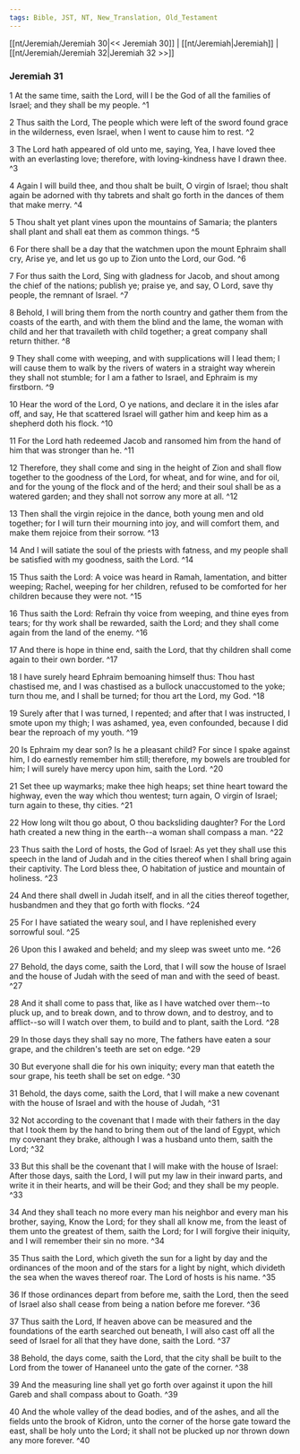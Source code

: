 ```yaml
---
tags: Bible, JST, NT, New_Translation, Old_Testament
---
```


[[nt/Jeremiah/Jeremiah 30|<< Jeremiah 30]] | [[nt/Jeremiah|Jeremiah]] | [[nt/Jeremiah/Jeremiah 32|Jeremiah 32 >>]]

### Jeremiah 31

1 At the same time, saith the Lord, will I be the God of all the families of Israel; and they shall be my people.  ^1

2 Thus saith the Lord, The people which were left of the sword found grace in the wilderness, even Israel, when I went to cause him to rest.  ^2

3 The Lord hath appeared of old unto me, saying, Yea, I have loved thee with an everlasting love; therefore, with loving-kindness have I drawn thee.  ^3

4 Again I will build thee, and thou shalt be built, O virgin of Israel; thou shalt again be adorned with thy tabrets and shalt go forth in the dances of them that make merry.  ^4

5 Thou shalt yet plant vines upon the mountains of Samaria; the planters shall plant and shall eat them as common things.  ^5

6 For there shall be a day that the watchmen upon the mount Ephraim shall cry, Arise ye, and let us go up to Zion unto the Lord, our God.  ^6

7 For thus saith the Lord, Sing with gladness for Jacob, and shout among the chief of the nations; publish ye; praise ye, and say, O Lord, save thy people, the remnant of Israel.  ^7

8 Behold, I will bring them from the north country and gather them from the coasts of the earth, and with them the blind and the lame, the woman with child and her that travaileth with child together; a great company shall return thither.  ^8

9 They shall come with weeping, and with supplications will I lead them; I will cause them to walk by the rivers of waters in a straight way wherein they shall not stumble; for I am a father to Israel, and Ephraim is my firstborn.  ^9

10 Hear the word of the Lord, O ye nations, and declare it in the isles afar off, and say, He that scattered Israel will gather him and keep him as a shepherd doth his flock.  ^10

11 For the Lord hath redeemed Jacob and ransomed him from the hand of him that was stronger than he.  ^11

12 Therefore, they shall come and sing in the height of Zion and shall flow together to the goodness of the Lord, for wheat, and for wine, and for oil, and for the young of the flock and of the herd; and their soul shall be as a watered garden; and they shall not sorrow any more at all.  ^12

13 Then shall the virgin rejoice in the dance, both young men and old together; for I will turn their mourning into joy, and will comfort them, and make them rejoice from their sorrow.  ^13

14 And I will satiate the soul of the priests with fatness, and my people shall be satisfied with my goodness, saith the Lord.  ^14

15 Thus saith the Lord: A voice was heard in Ramah, lamentation, and bitter weeping; Rachel, weeping for her children, refused to be comforted for her children because they were not.  ^15

16 Thus saith the Lord: Refrain thy voice from weeping, and thine eyes from tears; for thy work shall be rewarded, saith the Lord; and they shall come again from the land of the enemy.  ^16

17 And there is hope in thine end, saith the Lord, that thy children shall come again to their own border.  ^17

18 I have surely heard Ephraim bemoaning himself thus: Thou hast chastised me, and I was chastised as a bullock unaccustomed to the yoke; turn thou me, and I shall be turned; for thou art the Lord, my God.  ^18

19 Surely after that I was turned, I repented; and after that I was instructed, I smote upon my thigh; I was ashamed, yea, even confounded, because I did bear the reproach of my youth.  ^19

20 Is Ephraim my dear son? Is he a pleasant child? For since I spake against him, I do earnestly remember him still; therefore, my bowels are troubled for him; I will surely have mercy upon him, saith the Lord.  ^20

21 Set thee up waymarks; make thee high heaps; set thine heart toward the highway, even the way which thou wentest; turn again, O virgin of Israel; turn again to these, thy cities.  ^21

22 How long wilt thou go about, O thou backsliding daughter? For the Lord hath created a new thing in the earth\--a woman shall compass a man.  ^22

23 Thus saith the Lord of hosts, the God of Israel: As yet they shall use this speech in the land of Judah and in the cities thereof when I shall bring again their captivity. The Lord bless thee, O habitation of justice and mountain of holiness.  ^23

24 And there shall dwell in Judah itself, and in all the cities thereof together, husbandmen and they that go forth with flocks.  ^24

25 For I have satiated the weary soul, and I have replenished every sorrowful soul.  ^25

26 Upon this I awaked and beheld; and my sleep was sweet unto me.  ^26

27 Behold, the days come, saith the Lord, that I will sow the house of Israel and the house of Judah with the seed of man and with the seed of beast.  ^27

28 And it shall come to pass that, like as I have watched over them\--to pluck up, and to break down, and to throw down, and to destroy, and to afflict\--so will I watch over them, to build and to plant, saith the Lord.  ^28

29 In those days they shall say no more, The fathers have eaten a sour grape, and the children\'s teeth are set on edge.  ^29

30 But everyone shall die for his own iniquity; every man that eateth the sour grape, his teeth shall be set on edge.  ^30

31 Behold, the days come, saith the Lord, that I will make a new covenant with the house of Israel and with the house of Judah,  ^31

32 Not according to the covenant that I made with their fathers in the day that I took them by the hand to bring them out of the land of Egypt, which my covenant they brake, although I was a husband unto them, saith the Lord;  ^32

33 But this shall be the covenant that I will make with the house of Israel: After those days, saith the Lord, I will put my law in their inward parts, and write it in their hearts, and will be their God; and they shall be my people.  ^33

34 And they shall teach no more every man his neighbor and every man his brother, saying, Know the Lord; for they shall all know me, from the least of them unto the greatest of them, saith the Lord; for I will forgive their iniquity, and I will remember their sin no more.  ^34

35 Thus saith the Lord, which giveth the sun for a light by day and the ordinances of the moon and of the stars for a light by night, which divideth the sea when the waves thereof roar. The Lord of hosts is his name.  ^35

36 If those ordinances depart from before me, saith the Lord, then the seed of Israel also shall cease from being a nation before me forever.  ^36

37 Thus saith the Lord, If heaven above can be measured and the foundations of the earth searched out beneath, I will also cast off all the seed of Israel for all that they have done, saith the Lord.  ^37

38 Behold, the days come, saith the Lord, that the city shall be built to the Lord from the tower of Hananeel unto the gate of the corner.  ^38

39 And the measuring line shall yet go forth over against it upon the hill Gareb and shall compass about to Goath.  ^39

40 And the whole valley of the dead bodies, and of the ashes, and all the fields unto the brook of Kidron, unto the corner of the horse gate toward the east, shall be holy unto the Lord; it shall not be plucked up nor thrown down any more forever.  ^40

 
